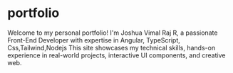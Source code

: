 # portfolio
Welcome to my personal portfolio! I'm Joshua Vimal Raj R, a passionate Front-End Developer with expertise in Angular, TypeScript, Css,Tailwind,Nodejs This site showcases my technical skills, hands-on experience in real-world projects, interactive UI components, and creative web.
